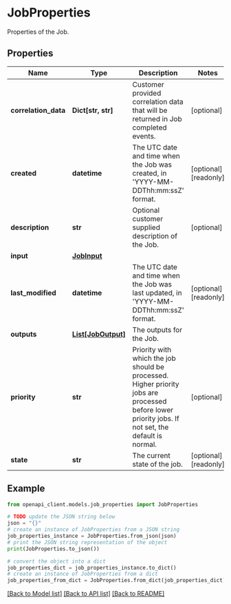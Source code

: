 # JobProperties

Properties of the Job.

## Properties

Name | Type | Description | Notes
------------ | ------------- | ------------- | -------------
**correlation_data** | **Dict[str, str]** | Customer provided correlation data that will be returned in Job completed events. | [optional] 
**created** | **datetime** | The UTC date and time when the Job was created, in &#39;YYYY-MM-DDThh:mm:ssZ&#39; format. | [optional] [readonly] 
**description** | **str** | Optional customer supplied description of the Job. | [optional] 
**input** | [**JobInput**](JobInput.md) |  | 
**last_modified** | **datetime** | The UTC date and time when the Job was last updated, in &#39;YYYY-MM-DDThh:mm:ssZ&#39; format. | [optional] [readonly] 
**outputs** | [**List[JobOutput]**](JobOutput.md) | The outputs for the Job. | 
**priority** | **str** | Priority with which the job should be processed. Higher priority jobs are processed before lower priority jobs. If not set, the default is normal. | [optional] 
**state** | **str** | The current state of the job. | [optional] [readonly] 

## Example

```python
from openapi_client.models.job_properties import JobProperties

# TODO update the JSON string below
json = "{}"
# create an instance of JobProperties from a JSON string
job_properties_instance = JobProperties.from_json(json)
# print the JSON string representation of the object
print(JobProperties.to_json())

# convert the object into a dict
job_properties_dict = job_properties_instance.to_dict()
# create an instance of JobProperties from a dict
job_properties_from_dict = JobProperties.from_dict(job_properties_dict)
```
[[Back to Model list]](../README.md#documentation-for-models) [[Back to API list]](../README.md#documentation-for-api-endpoints) [[Back to README]](../README.md)


